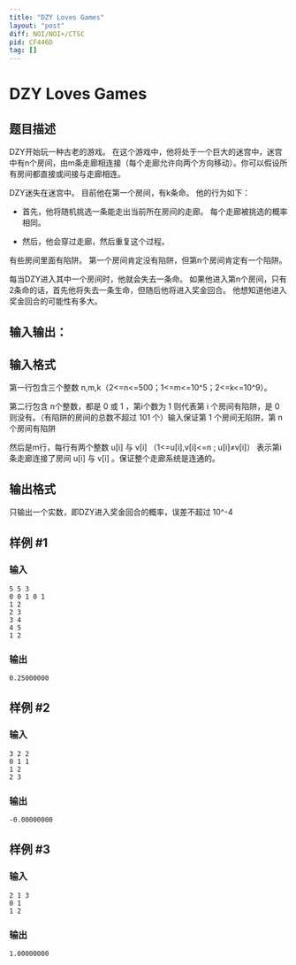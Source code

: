 ```yaml
---
title: "DZY Loves Games"
layout: "post"
diff: NOI/NOI+/CTSC
pid: CF446D
tag: []
---
```


# DZY Loves Games

## 题目描述

DZY开始玩一种古老的游戏。 在这个游戏中，他将处于一个巨大的迷宫中，迷宫中有n个房间，由m条走廊相连接（每个走廊允许向两个方向移动）。你可以假设所有房间都直接或间接与走廊相连。
DZY迷失在迷宫中。 目前他在第一个房间，有k条命。 他的行为如下：
- 首先，他将随机挑选一条能走出当前所在房间的走廊。 每个走廊被挑选的概率相同。
- 然后，他会穿过走廊，然后重复这个过程。
有些房间里面有陷阱。 第一个房间肯定没有陷阱，但第n个房间肯定有一个陷阱。
每当DZY进入其中一个房间时，他就会失去一条命。 如果他进入第n个房间，只有2条命的话，首先他将失去一条生命，但随后他将进入奖金回合。 他想知道他进入奖金回合的可能性有多大。
## 输入输出：

## 输入格式

第一行包含三个整数 n,m,k（2<=n<=500；1<=m<=10^5；2<=k<=10^9）。
第二行包含 n个整数，都是 0 或 1 ，第i个数为 1 则代表第 i 个房间有陷阱，是 0 则没有。（有陷阱的房间的总数不超过 101 个）输入保证第 1 个房间无陷阱，第 n 个房间有陷阱
然后是m行，每行有两个整数 u[i] 与 v[i] （1<=u[i],v[i]<=n ; u[i]≠v[i]） 表示第i条走廊连接了房间 u[i] 与 v[i] 。保证整个走廊系统是连通的。

## 输出格式

只输出一个实数，即DZY进入奖金回合的概率，误差不超过 10^-4

## 样例 #1

### 输入

```
5 5 3
0 0 1 0 1
1 2
2 3
3 4
4 5
1 2

```

### 输出

```
0.25000000

```

## 样例 #2

### 输入

```
3 2 2
0 1 1
1 2
2 3

```

### 输出

```
-0.00000000

```

## 样例 #3

### 输入

```
2 1 3
0 1
1 2

```

### 输出

```
1.00000000

```

